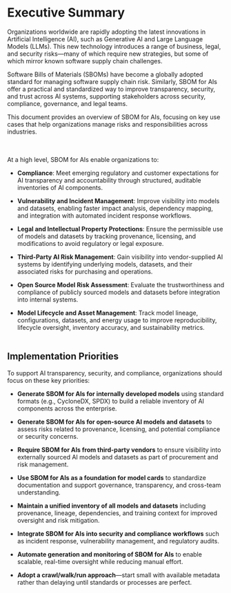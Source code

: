 # Executive Summary

Organizations worldwide are rapidly adopting the latest innovations in Artificial Intelligence (AI), such as Generative AI and Large Language Models (LLMs). This new technology introduces a range of business, legal, and security risks—many of which require new strategies, but some of which mirror known software supply chain challenges.

Software Bills of Materials (SBOMs) have become a globally adopted standard for managing software supply chain risk. Similarly, SBOM for AIs offer a practical and standardized way to improve transparency, security, and trust across AI systems, supporting stakeholders across security, compliance, governance, and legal teams.

This document provides an overview of SBOM for AIs, focusing on key use cases that help organizations manage risks and responsibilities across industries.

<br><br>
At a high level, SBOM for AIs enable organizations to:

*   **Compliance**: Meet emerging regulatory and customer expectations for AI transparency and accountability through structured, auditable inventories of AI components.

*   **Vulnerability and Incident Management**: Improve visibility into models and datasets, enabling faster impact analysis, dependency mapping, and integration with automated incident response workflows.

*   **Legal and Intellectual Property Protections**: Ensure the permissible use of models and datasets by tracking provenance, licensing, and modifications to avoid regulatory or legal exposure.

*   **Third-Party AI Risk Management**: Gain visibility into vendor-supplied AI systems by identifying underlying models, datasets, and their associated risks for purchasing and operations.

*   **Open Source Model Risk Assessment**: Evaluate the trustworthiness and compliance of publicly sourced models and datasets before integration into internal systems.

*   **Model Lifecycle and Asset Management**: Track model lineage, configurations, datasets, and energy usage to improve reproducibility, lifecycle oversight, inventory accuracy, and sustainability metrics.
<br><br>

## Implementation Priorities

To support AI transparency, security, and compliance, organizations should focus on these key priorities:

*   **Generate SBOM for AIs for internally developed models** using standard formats (e.g., CycloneDX, SPDX) to build a reliable inventory of AI components across the enterprise.

*   **Generate SBOM for AIs for open-source AI models and datasets** to assess risks related to provenance, licensing, and potential compliance or security concerns.

*   **Require SBOM for AIs from third-party vendors** to ensure visibility into externally sourced AI models and datasets as part of procurement and risk management.

*   **Use SBOM for AIs as a foundation for model cards** to standardize documentation and support governance, transparency, and cross-team understanding.

*   **Maintain a unified inventory of all models and datasets** including provenance, lineage, dependencies, and training context for improved oversight and risk mitigation.

*   **Integrate SBOM for AIs into security and compliance workflows** such as incident response, vulnerability management, and regulatory audits.

*   **Automate generation and monitoring of SBOM for AIs** to enable scalable, real-time oversight while reducing manual effort.

*   **Adopt a crawl/walk/run approach**—start small with available metadata rather than delaying until standards or processes are perfect.

